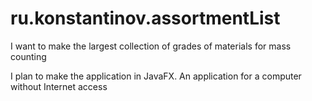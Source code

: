 # ru.konstantinov.assortmentList
I want to make the largest collection of grades of materials for mass counting

I plan to make the application in JavaFX. An application for a computer without Internet access
